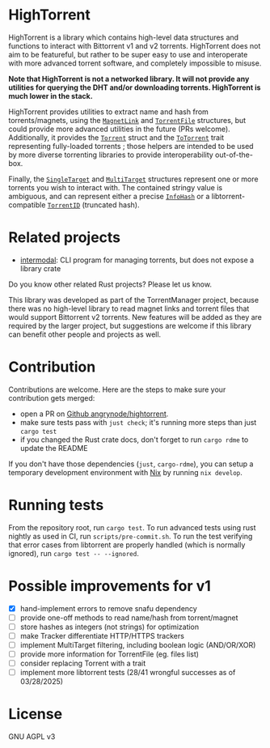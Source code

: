 # HighTorrent

<!-- cargo-rdme start -->

HighTorrent is a library which contains high-level data structures and functions
to interact with Bittorrent v1 and v2 torrents. HighTorrent does not aim to be featureful,
but rather to be super easy to use and interoperate with more advanced torrent software,
and completely impossible to misuse.

**Note that HighTorrent is not a networked library. It will not provide any utilities for
querying the DHT and/or downloading torrents. HighTorrent is much lower in the stack.**

HighTorrent provides utilities to extract name and hash from torrents/magnets, using the
[`MagnetLink`](https://docs.rs/hightorrent/latest/hightorrent/magnet/struct.MagnetLink.html) and [`TorrentFile`](https://docs.rs/hightorrent/latest/hightorrent/torrent_file/struct.TorrentFile.html) structures, but could provide more advanced utilities in the future (PRs welcome). Additionally, it provides the [`Torrent`](https://docs.rs/hightorrent/latest/hightorrent/torrent/struct.Torrent.html) struct and the
[`ToTorrent`](https://docs.rs/hightorrent/latest/hightorrent/torrent/trait.ToTorrent.html) trait representing fully-loaded torrents ; those helpers are intended to be used by more diverse torrenting libraries to provide interoperability out-of-the-box.

Finally, the [`SingleTarget`](https://docs.rs/hightorrent/latest/hightorrent/target/struct.SingleTarget.html) and
[`MultiTarget`](https://docs.rs/hightorrent/latest/hightorrent/target/enum.MultiTarget.html) structures represent one or more torrents you wish to
interact with. The contained stringy value is ambiguous, and can represent either a precise
[`InfoHash`](https://docs.rs/hightorrent/latest/hightorrent/hash/enum.InfoHash.html) or a libtorrent-compatible [`TorrentID`](https://docs.rs/hightorrent/latest/hightorrent/id/struct.TorrentID.html) (truncated hash).

<!-- cargo-rdme end -->

# Related projects

- [intermodal](https://github.com/casey/intermodal): CLI program for managing torrents, but does not expose a library crate

Do you know other related Rust projects? Please let us know.

This library was developed as part of the TorrentManager project, because there was no high-level library to read magnet links and torrent files that would support Bittorrent v2 torrents. New features will be added as they are required by the larger project, but suggestions are welcome if this library can benefit other people and projects as well.

# Contribution

Contributions are welcome. Here are the steps to make sure your contribution gets merged:

- open a PR on [Github angrynode/hightorrent](https://github.com/angrynode/hightorrent/).
- make sure tests pass with `just check`; it's running more steps than just `cargo test`
- if you changed the Rust crate docs, don't forget to run `cargo rdme` to update the README

If you don't have those dependencies (`just`, `cargo-rdme`), you can setup a temporary development environment with [Nix](https://nixos.org/) by running `nix develop`.

# Running tests

From the repository root, run `cargo test`. To run advanced tests using rust nightly as used in CI, run `scripts/pre-commit.sh`. To run the test verifying that error cases from libtorrent are properly handled (which is normally ignored), run `cargo test -- --ignored`.

# Possible improvements for v1

- [x] hand-implement errors to remove snafu dependency
- [ ] provide one-off methods to read name/hash from torrent/magnet
- [ ] store hashes as integers (not strings) for optimization
- [ ] make Tracker differentiate HTTP/HTTPS trackers
- [ ] implement MultiTarget filtering, including boolean logic (AND/OR/XOR)
- [ ] provide more information for TorrentFile (eg. files list)
- [ ] consider replacing Torrent with a trait
- [ ] implement more libtorrent tests (28/41 wrongful successes as of 03/28/2025)

# License

GNU AGPL v3
